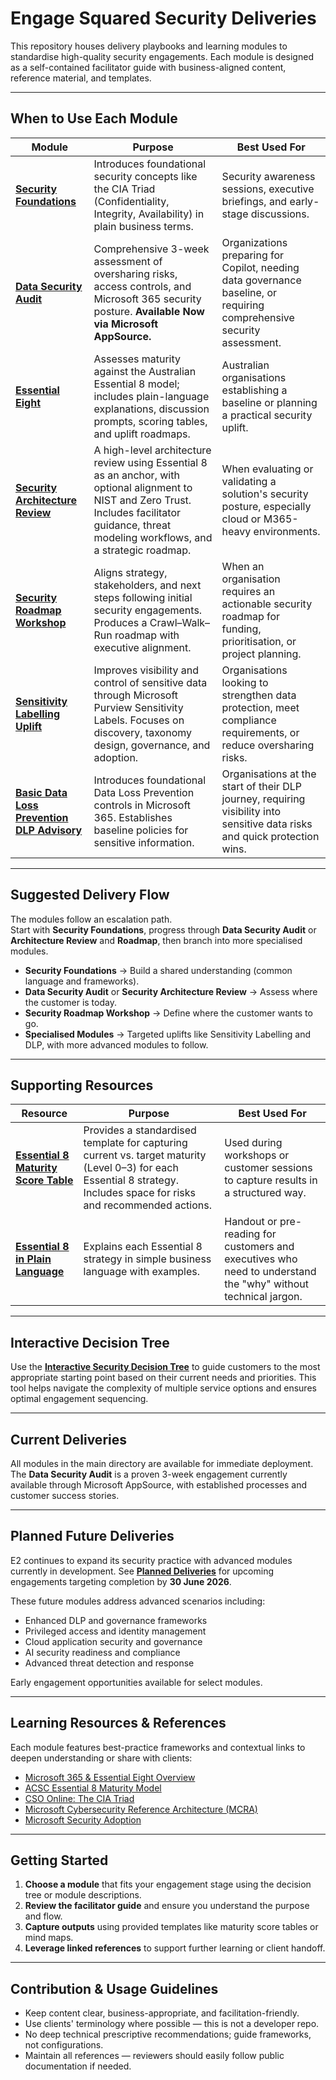 # Engage Squared Security Deliveries

This repository houses delivery playbooks and learning modules to standardise high-quality security engagements. Each module is designed as a self-contained facilitator guide with business-aligned content, reference material, and templates.

---

## When to Use Each Module

| Module | Purpose | Best Used For |
|--------|---------|----------------|
| **[Security Foundations](./Security_Foundations.md)** | Introduces foundational security concepts like the CIA Triad (Confidentiality, Integrity, Availability) in plain business terms. | Security awareness sessions, executive briefings, and early-stage discussions. |
| **[Data Security Audit](./Data_Security_Audit.md)** | Comprehensive 3-week assessment of oversharing risks, access controls, and Microsoft 365 security posture. **Available Now via Microsoft AppSource.** | Organizations preparing for Copilot, needing data governance baseline, or requiring comprehensive security assessment. |
| **[Essential Eight](./Essential_Eight.md)** | Assesses maturity against the Australian Essential 8 model; includes plain-language explanations, discussion prompts, scoring tables, and uplift roadmaps. | Australian organisations establishing a baseline or planning a practical security uplift. |
| **[Security Architecture Review](./Security_Architecture_Review.md)** | A high-level architecture review using Essential 8 as an anchor, with optional alignment to NIST and Zero Trust. Includes facilitator guidance, threat modeling workflows, and a strategic roadmap. | When evaluating or validating a solution's security posture, especially cloud or M365-heavy environments. |
| **[Security Roadmap Workshop](./Security_Roadmap_Workshop.md)** | Aligns strategy, stakeholders, and next steps following initial security engagements. Produces a Crawl–Walk–Run roadmap with executive alignment. | When an organisation requires an actionable security roadmap for funding, prioritisation, or project planning. |
| **[Sensitivity Labelling Uplift](./Sensitivity_Labelling_Uplift.md)** | Improves visibility and control of sensitive data through Microsoft Purview Sensitivity Labels. Focuses on discovery, taxonomy design, governance, and adoption. | Organisations looking to strengthen data protection, meet compliance requirements, or reduce oversharing risks. |
| **[Basic Data Loss Prevention DLP Advisory](./Basic_Data_Loss_Prevention_(DLP)_Advisory.md)** | Introduces foundational Data Loss Prevention controls in Microsoft 365. Establishes baseline policies for sensitive information. | Organisations at the start of their DLP journey, requiring visibility into sensitive data risks and quick protection wins. |

--- 
## Suggested Delivery Flow 

The modules follow an escalation path.  
Start with **Security Foundations**, progress through **Data Security Audit** or **Architecture Review** and **Roadmap**, then branch into more specialised modules.  

- **Security Foundations** → Build a shared understanding (common language and frameworks).  
- **Data Security Audit** or **Security Architecture Review** → Assess where the customer is today.  
- **Security Roadmap Workshop** → Define where the customer wants to go.  
- **Specialised Modules** → Targeted uplifts like Sensitivity Labelling and DLP, with more advanced modules to follow.  

---

## Supporting Resources

| Resource | Purpose | Best Used For |
|----------|---------|----------------|
| **[Essential 8 Maturity Score Table](./Essential_8_Maturity_Score_Table.md)** | Provides a standardised template for capturing current vs. target maturity (Level 0–3) for each Essential 8 strategy. Includes space for risks and recommended actions. | Used during workshops or customer sessions to capture results in a structured way. |
| **[Essential 8 in Plain Language](./Essential_Eight_PlainLanguage.md)** | Explains each Essential 8 strategy in simple business language with examples. | Handout or pre-reading for customers and executives who need to understand the "why" without technical jargon. |

---

## Interactive Decision Tree

Use the **[Interactive Security Decision Tree](./decision-tree.html)** to guide customers to the most appropriate starting point based on their current needs and priorities. This tool helps navigate the complexity of multiple service options and ensures optimal engagement sequencing.

---

## Current Deliveries

All modules in the main directory are available for immediate deployment. The **Data Security Audit** is a proven 3-week engagement currently available through Microsoft AppSource, with established processes and customer success stories.

---

## Planned Future Deliveries

E2 continues to expand its security practice with advanced modules currently in development. See **[Planned Deliveries](./planned-deliveries/)** for upcoming engagements targeting completion by **30 June 2026**.

These future modules address advanced scenarios including:
- Enhanced DLP and governance frameworks
- Privileged access and identity management
- Cloud application security and governance  
- AI security readiness and compliance
- Advanced threat detection and response

Early engagement opportunities available for select modules.

---

##  Learning Resources & References

Each module features best-practice frameworks and contextual links to deepen understanding or share with clients:

- [Microsoft 365 & Essential Eight Overview](https://learn.microsoft.com/en-us/compliance/anz/e8-overview)  
- [ACSC Essential 8 Maturity Model](https://www.cyber.gov.au/resources-business-and-government/essential-cybersecurity/essential-eight/essential-eight-maturity-model)  
- [CSO Online: The CIA Triad](https://www.csoonline.com/article/568917/the-cia-triad-definition-components-and-examples.html)  
- [Microsoft Cybersecurity Reference Architecture (MCRA)](https://learn.microsoft.com/en-us/security/adoption/mcra)  
- [Microsoft Security Adoption](https://learn.microsoft.com/en-us/security/adoption/adoption)

---

##  Getting Started

1. **Choose a module** that fits your engagement stage using the decision tree or module descriptions.
2. **Review the facilitator guide** and ensure you understand the purpose and flow.
3. **Capture outputs** using provided templates like maturity score tables or mind maps.
4. **Leverage linked references** to support further learning or client handoff.

---

##  Contribution & Usage Guidelines

- Keep content clear, business-appropriate, and facilitation-friendly.
- Use clients' terminology where possible — this is not a developer repo.
- No deep technical prescriptive recommendations; guide frameworks, not configurations.
- Maintain all references — reviewers should easily follow public documentation if needed.
